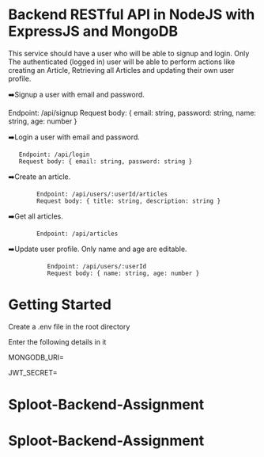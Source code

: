 # Backend RESTful API in NodeJS with ExpressJS and MongoDB 

This service should have a user who will be able to signup and login. Only The authenticated (logged in) user will be able to perform actions like creating an Article, Retrieving all Articles and updating their own user profile.


➡️Signup a user with email and password.

   Endpoint: /api/signup
   Request body: { email: string, password: string, name: string, age: number }

➡️Login a user with email and password.

       Endpoint: /api/login
       Request body: { email: string, password: string }

➡️Create an article.

            Endpoint: /api/users/:userId/articles
            Request body: { title: string, description: string }


➡️Get all articles.

            Endpoint: /api/articles
            

➡️Update user profile. Only name and age are editable.

               Endpoint: /api/users/:userId
               Request body: { name: string, age: number }



# Getting Started
  
Create a .env file in the root directory

Enter the following details in it

MONGODB_URI=

JWT_SECRET=

  
# Sploot-Backend-Assignment
# Sploot-Backend-Assignment
